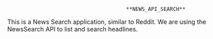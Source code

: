                                           **NEWS_API_SEARCH**

This is a News Search application, similar to Reddit. We are using the NewsSearch API to list and search headlines.
